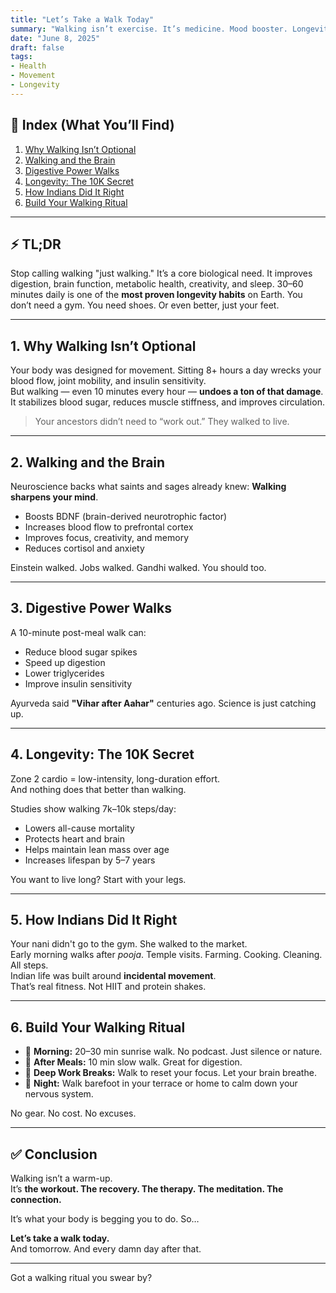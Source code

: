 ```yaml
---
title: "Let’s Take a Walk Today"
summary: "Walking isn’t exercise. It’s medicine. Mood booster. Longevity cheat code. Mental clarity switch. And our bodies were designed for it. Let’s stop ignoring the most powerful habit hiding in plain sight."
date: "June 8, 2025"
draft: false
tags:
- Health
- Movement
- Longevity
---
```


## 🧭 Index (What You’ll Find)
1. [Why Walking Isn’t Optional](#1-why-walking-isnt-optional)  
2. [Walking and the Brain](#2-walking-and-the-brain)  
3. [Digestive Power Walks](#3-digestive-power-walks)  
4. [Longevity: The 10K Secret](#4-longevity-the-10k-secret)  
5. [How Indians Did It Right](#5-how-indians-did-it-right)  
6. [Build Your Walking Ritual](#6-build-your-walking-ritual)

---

## ⚡ TL;DR  
Stop calling walking "just walking." It’s a core biological need. It improves digestion, brain function, metabolic health, creativity, and sleep. 30–60 minutes daily is one of the **most proven longevity habits** on Earth. You don’t need a gym. You need shoes. Or even better, just your feet.

---

## 1. Why Walking Isn’t Optional

Your body was designed for movement. Sitting 8+ hours a day wrecks your blood flow, joint mobility, and insulin sensitivity.  
But walking — even 10 minutes every hour — **undoes a ton of that damage**. It stabilizes blood sugar, reduces muscle stiffness, and improves circulation.

> Your ancestors didn’t need to “work out.” They walked to live.

---

## 2. Walking and the Brain

Neuroscience backs what saints and sages already knew: **Walking sharpens your mind**.

- Boosts BDNF (brain-derived neurotrophic factor)  
- Increases blood flow to prefrontal cortex  
- Improves focus, creativity, and memory  
- Reduces cortisol and anxiety  

Einstein walked. Jobs walked. Gandhi walked. You should too.

---

## 3. Digestive Power Walks

A 10-minute post-meal walk can:
- Reduce blood sugar spikes  
- Speed up digestion  
- Lower triglycerides  
- Improve insulin sensitivity  

Ayurveda said **"Vihar after Aahar"** centuries ago. Science is just catching up.

---

## 4. Longevity: The 10K Secret

Zone 2 cardio = low-intensity, long-duration effort.  
And nothing does that better than walking.

Studies show walking 7k–10k steps/day:
- Lowers all-cause mortality  
- Protects heart and brain  
- Helps maintain lean mass over age  
- Increases lifespan by 5–7 years  

You want to live long? Start with your legs.

---

## 5. How Indians Did It Right

Your nani didn't go to the gym. She walked to the market.  
Early morning walks after *pooja*. Temple visits. Farming. Cooking. Cleaning. All steps.  
Indian life was built around **incidental movement**.  
That’s real fitness. Not HIIT and protein shakes.

---

## 6. Build Your Walking Ritual

- 🚶 **Morning:** 20–30 min sunrise walk. No podcast. Just silence or nature.  
- 🍲 **After Meals:** 10 min slow walk. Great for digestion.  
- 🧠 **Deep Work Breaks:** Walk to reset your focus. Let your brain breathe.  
- 🌙 **Night:** Walk barefoot in your terrace or home to calm down your nervous system.

No gear. No cost. No excuses.

---

## ✅ Conclusion

Walking isn’t a warm-up.  
It’s **the workout. The recovery. The therapy. The meditation. The connection.**

It’s what your body is begging you to do. So…

**Let’s take a walk today.**  
And tomorrow. And every damn day after that.

---

Got a walking ritual you swear by?
